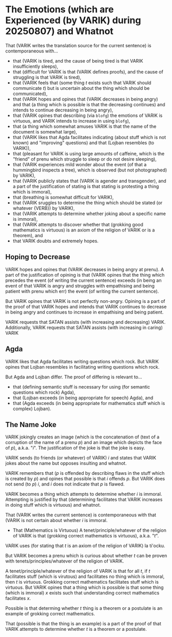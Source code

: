 The Emotions (which are Experienced (by VARIK) during 20250807) and Whatnot
=================================================================================

That (VARIK writes the translation source for the current sentence) is contemporaneous with...

* that (VARIK is tired, and the cause of being tired is that VARIK insufficiently sleeps),
* that (difficult for VARIK is that (VARIK defines proofs), and the cause of struggling is that VARIK is tired),
* that (VARIK feels that (some thing $t$ exists such that VARIK should communicate $t$) but is uncertain about the thing which should be communicated),
* that (VARIK hopes and opines that (VARIK decreases in being angry) and that (a thing which is possible is that the decreasing continues) and intends to continue decreasing in being angry),
* that (VARIK opines that describing (via `blofg`) the emotions of VARIK is virtuous, and VARIK intends to increase in using `blofg`),
* that (a thing which somewhat amuses VARIK is that the name of the document is somewhat large),
* that (VARIK likes that Agda facilitates indicating (about stuff which is not known) and "improving" questions) and that (Lojban resembles (to VARIK)),
* that (pleasant for VARIK is using large amounts of caffeine, which is the "friend" of prenu which struggle to sleep or do not desire sleeping),
* that (VARIK experiences mild wonder about the event (of that a hummingbird inspects a tree), which is observed (but not photographed) by VARIK),
* that (VARIK publicly states that (VARIK is agender and transgender), and a part of the justification of stating is that stating is protesting a thing which is immoral),
* that (breathing is somewhat difficult for VARIK),
* that (VARIK sruggles to determine the thing which should be stated (or whatever {VERB}) by VARIK),
* that (VARIK attempts to determine whether joking about a specific name is immoral),
* that (VARIK attempts to discover whether that (grokking good mathematics is virtuous) is an axiom of the religion of VARIK or is a theorem), and
* that VARIK doubts and extremely hopes.

## Hoping to Decrease
VARIK hopes and opines that (VARIK decreases in being angry at prenu).  A part of the justification of opining is that (VARIK opines that the thing which precedes the event (of writing the current sentence) exceeds (in being an event of that VARIK is angry and struggles with empathising and being patient with prenu which err) the event (of writing the current sentence).

But VARIK opines that VARIK is not perfectly non-angry.  Opining is a part of the proof of that VARIK hopes and intends that VARIK continues to decrease in being angry and continues to increase in empathising and being patient.

VARIK requests that SATAN assists (with increasing and decreasing) VARIK.  Additionally, VARIK requests that SATAN assists (with increasing in caring) VARIK

## Agda
VARIK likes that Agda facilitates writing questions which rock.  But VARIK opines that Lojban resembles in facilitating writing questions which rock.

But Agda and Lojban differ.  The proof of differing is relevant to...

* that (defining semantic stuff is necessary for using (for semantic questions which rock) Agda),
* that (Lojban exceeds (in being appropriate for speech) Agda), and
* that (Agda exceeds (in being appropriate for mathematics stuff which is complex) Lojban).

## The Name Joke
VARIK jokingly creates an image (which is the concatenation of (text of a corruption of the name of a prenu $p$) and an image which depicts the face of $p$), a.k.a. "$i$".  The justification of the joke is that the joke is easy.

VARIK sends (to friends (or whatever) of VARIK) $i$ and states that VARIK jokes about the name but opposes insulting and whatnot.

VARIK remembers that ($p$ is offended by describing flaws in the stuff which is created by $p$) and opines that possible is that $i$ offends $p$.  But VARIK does not send (to $p$) $i$, and $i$ does not indicate that $p$ is flawed.

VARIK becomes a thing which attempts to determine whether $i$ is immoral.  Attempting is justified by that (determining facilitates that VARIK increases in doing stuff which is virtuous) and whatnot.

That (VARIK writes the current sentence) is contemporaneous with that (VARIK is not certain about whether $i$ is immoral.

* That (Mathematics is Virtuous)
A tenet/principle/whatever of the religion of VARIK is that (grokking correct mathematics is virtuous), a.k.a. "$t$".

VARIK uses (for stating that $t$ is an axiom of the religion of VARIK) la ti'ocku.

But VARIK becomes a prenu which is curious about whether $t$ can be proven with tenets/principles/whatever of the religion of VARIK.

A tenet/principle/whatever of the religion of VARIK is that for all $t$, if $t$ facilitates stuff (which is virutous) and facilitates no thing which is immoral, then $t$ is virtuous.  Grokking correct mathematics facilitates stuff which is virtuous.  But VARIK opines that a thing which is possible is that some thing (which is immoral) $x$ exists such that understanding correct mathematics facilitates $x$.

Possible is that determing whether $t$ thing is a theorem or a postulate is an example of grokking correct mathematics.

That (possible is that the thing is an example) is a part of the proof of that VARIK attempts to determine whether $t$ is a theorem or a postulate.
